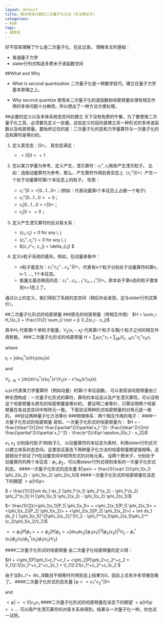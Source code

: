 ```yaml
---
layout: default
title: 解决多体问题的二次量子化方法（专注费米子）
categories:
- 科研
tags:
- 凝聚态
---
```


好不容易理解了什么是二次量子化，在此记录。
理解本文的基础：
- 普通量子力学
- slater行列式构造多费米子波函数空间

##What and Why
* What is second quantization
二次量子化是一种数学技巧。建立在量子力学基本原理之上。

* Why second quantize
使用未二次量子化的波函数和哈密顿量处理有相互作用的多体问题十分麻烦。所以想出了一种方法方便处理。

##必要的定义以及多体系统态空间的建立
天下没有免费的午餐，为了要使用二次量子化工具，必须要先定义一些量。这些定义的目的是建立另一种形式的多体波函数以及哈密顿量。要始终记住的是：二次量子化的态和力学量算符与一次量子化的态和算符是等价的。

1. 定义真空态：$|0>$。
真空态满足：
	* $<0|0> = 1$

2. 在以某力学量为参考，定义产生，湮灭算符：$c_i^+, c_i$用来产生湮灭粒子。
比如：选取动量算符为参考，那么，产生算符作用到真空态上（$c_i^+|0>$）产生一个处于动量算符第i个本征态上的粒子。
性质：
	* $c_i^+|0> = |0...1...0>$；(例如：代表动量第i个本征态上占据一个电子)
	* $c_i^+|0...1...0> = 0$；
	* $c_i|0...1...0> = |0>$；
	* $c_i|0> = 0$；

3. 定义产生湮灭算符的反对易关系：
	* $\{c_i, c_j\} = 0$        for any i, j
	* $\{c_i^+, c_j^+\} = 0$        for any i, j
	* $\{c_i^+, c_j\} = \delta_{i,j} $

4. 定义n粒子系统的基矢。例如，在动量表象中：
	* n粒子基态为：$c_1^+ c_2^+...c_n^+|0>$。代表有n个粒子分别处于动量算符的第n, n-1, ..., 1个本征态。
	* 能量比基态稍高的态：$c_1^+ ...c_{n-1}^+ c_{n+1}^+|0>$。原本处于第n态的粒子激发到n+1态上了。

通过以上的定义，我们得到了系统的态空间（稍后你会发现，这与slater行列式等价）。

##二次量子化形式的哈密顿量
###原先的哈密顿量（带相互作用）
$H = \sum_i H_1(x_i) + \frac{1}{2} \sum_{i \not = j} V_2(x_i - x_j)$

其中$H_1$ 代表第i个单粒子能量，$V_2(x_i - x_j)$ 代表第i个粒子与第j个粒子之间的相互作用势能。
###二次量子化形式的哈密顿量
$H = \sum_i \epsilon_i c_i^+ c_i + \sum_{ijkl}V_{ij:lk} c_i^+ c_j^+c_kc_l$

where

$\epsilon_i = \int dx u_i^*(x)H_1(x)u_i(x)$

and

$V_{ij:lk} = \int dx \int dx' u_i^*(x) u_j^*(x') V_2(x-x') u_k(x') u_l(x)$

$u_i(x)$代表某力学量算符（例如动量）的第i个本征函数。
可以发现该哈密顿量由三种东西构成：一次量子化形式的算符，算符的本征态以及产生湮灭算符。可以证明这个哈密顿量与原先的哈密顿量是等价的。
要证明二者等价，只需证明两个哈密顿量在各自态空间中矩阵元一致。
下面验证两种形式哈密顿量的对角元是一致的。
##验证两种量子化方法等价
###物理体系：两个相互作用的电子：
####一次量子化形式的哈密顿量
易知，一次量子化形式的哈密顿量为：
$H = -\frac{\hbar^2}{2m} \frac{\partial^2}{\partial x_1 ^2}- \frac{\hbar^2}{2m} \frac{\partial^2}{\partial x_1 ^2} - \frac{e^2}{4\pi \epsilon_0|x_1 - x_2|}$

$x_1, x_2$ 分别指代粒子1和粒子2。
以动量算符的本征态为素材，利用slater行列式可以建立体系的态空间。这里验证基态下两种量子化方法的哈密顿量期望值相等。这就相当于验证了$H$在动量空间中矩阵形式的对角元素。
设两个费米子，分别处于动量算符的两个本征态：$\phi_1, \phi_2$，可以用slater行列式得到体系的一次量子化形式的态。
####一次量子化形式的态矢量
$|\psi> = \frac{1}{\sqrt 2}[\phi_1(x_1) \phi_2(x_2) - \phi_1(x_2) \phi_2(x_1)]$
####一次量子化形式的哈密顿量在该态下的期望
$<\psi| H| \psi>$

$ = \frac{1}{2}\int dx_1 dx_2 [\phi_1^*(x_1) \phi_2^*(x_2) - \phi_1^*(x_2) \phi_2^*(x_1)] H [\phi_1(x_1) \phi_2(x_2) - \phi_1(x_2) \phi_2(x_1)]$

$= \frac{1}{2}(<\phi_1(x_1)|P_1| \phi_1(x_1)> + <\phi_2(x_1)|P_1| \phi_2(x_1)> + <\phi_1(x_2)|P_2| \phi_1(x_2)> + <\phi_2(x_1)|P_2| \phi_2(x_2)>) + \int dx_1 dx_2 [ |\phi_1(x_1)|^2|\phi_2(x_2)|^2V_2 - \phi_1^*(x_1)\phi_2(x_1)\phi_2^*(x_2)\phi_1(x_2)V_2]$

$= <\phi_1|P|\phi_1> + <\phi_2|P|\phi_2> + \int dx_1 dx_2 [ |\phi_1(x_1)|^2|\phi_2(x_2)|^2V_2 - \phi_1^*(x_1)\phi_2(x_1)\phi_2^*(x_2)\phi_1(x_2)V_2]$

####二次量子化形式的哈密顿量
由二次量子化哈密顿量的定义得：

$H = <\phi_1|P|\phi_1>c_1^+c_1 + <\phi_2|P|\phi_2>c_2^+c_2  + V_{12:12}c_1^+c_2^+c_2c_1 + V_{12:21}c_1^+c_2^+c_1c_2 $

由于当$c_i^+ $与$c_i$数目不相等时作用到态上结果为0，因此上式有许多项被忽略了。
####二次量子化形式的态矢量
$|\psi> = c_1^+ c_2^+|0>$

and

$<\psi| = <0|c_2c_1$
####二次量子化形式的哈密顿量在该态下的期望
$<\psi|H|\psi> = ...$
可以用产生湮灭算符的对易关系来得到，结果与一次量子化一样。你也试一试把。